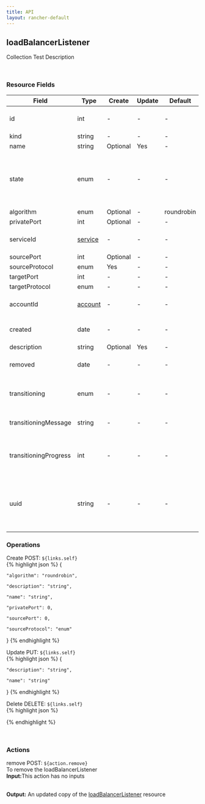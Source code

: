 ```yaml
---
title: API
layout: rancher-default
---
```


## loadBalancerListener

Collection Test Description

​
### Resource Fields

Field | Type | Create | Update | Default | Notes
---|---|---|---|---|---
id | int | - | - | - | The unique identifier for the loadBalancerListener
kind | string | - | - | - | 
name | string | Optional | Yes | - | 
state | enum | - | - | - | The current state of the loadBalancerListener. The options are [activating, active, removed, removing, requested].
algorithm | enum | Optional | - | roundrobin | 
privatePort | int | Optional | - | - | The private port
serviceId | [service]({{site.baseurl}}/rancher/api/service/) | - | - | - | The unique identifier of the associated service
sourcePort | int | Optional | - | - | 
sourceProtocol | enum | Yes | - | - | 
targetPort | int | - | - | - | 
targetProtocol | enum | - | - | - | 
accountId | [account]({{site.baseurl}}/rancher/api/account/) | - | - | - | The unique identifier for the associated account
created | date | - | - | - | The date of when the loadBalancerListener was created.
description | string | Optional | Yes | - | 
removed | date | - | - | - | The date of when the loadBalancerListener was removed
transitioning | enum | - | - | - | Whether or not the loadBalancerListener is in a transitioning state
transitioningMessage | string | - | - | - | The message to show while in a transitioning state
transitioningProgress | int | - | - | - | The percentage remaining in the transitioning process of the loadBalancerListener
uuid | string | - | - | - | The universally unique identifier for the loadBalancerListener. This will always be unique across Rancher installations.





### Operations



<span class="action">
<span class="header">
Create
<span class="headerright">POST:  <code>${links.self}</code></span>
</span>
<div class="action-contents">
{% highlight json %} 
{

	"algorithm": "roundrobin",

	"description": "string",

	"name": "string",

	"privatePort": 0,

	"sourcePort": 0,

	"sourceProtocol": "enum"

} 
{% endhighlight %}
</div>
</span>













<span class="action">
<span class="header">
Update
<span class="headerright">PUT:  <code>${links.self}</code></span>
</span>
<div class="action-contents">
{% highlight json %} 
{

	"description": "string",

	"name": "string"

} 
{% endhighlight %}
</div>
</span>







<span class="action">
<span class="header">
Delete
<span class="headerright">DELETE:  <code>${links.self}</code></span>
</span>
<div class="action-contents">
{% highlight json %} 
 
{% endhighlight %}
</div>
</span>






​
### Actions

<span class="action">
<span class="header">
remove
<span class="headerright">POST:  <code>${action.remove}</code></span>
</span>
<div class="action-contents">
To remove the loadBalancerListener
<br>

<span class="input">
<strong>Input:</strong>This action has no inputs
<br>

<br>
</span>

<span class="output"><strong>Output:</strong> An updated copy of the <a href="/rancher/api/loadBalancerListener/">loadBalancerListener</a> resource
</span>
</div>
</span>
</span>
</span>


